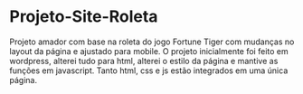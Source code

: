 # Projeto-Site-Roleta
Projeto amador com base na roleta do jogo Fortune Tiger com mudanças no layout da página e ajustado para mobile.
O projeto inicialmente foi feito em wordpress, alterei tudo para html, alterei o estilo da página e mantive as funções em javascript.
Tanto html, css e js estão integrados em uma única página.
